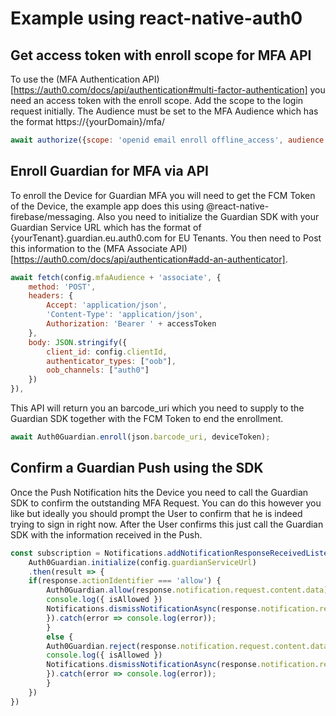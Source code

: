 # Example using react-native-auth0

## Get access token with enroll scope for MFA API

To use the (MFA Authentication API) [https://auth0.com/docs/api/authentication#multi-factor-authentication] you need an access token with the enroll scope. Add the scope to the login request initially. The Audience must be set to the MFA Audience which has the format https://{yourDomain}/mfa/

```js
await authorize({scope: 'openid email enroll offline_access', audience : config.mfaAudience});
```

## Enroll Guardian for MFA via API

To enroll the Device for Guardian MFA you will need to get the FCM Token of the Device, the example app does this using @react-native-firebase/messaging. Also you need to initialize the Guardian SDK with your Guardian Service URL which has the format of {yourTenant}.guardian.eu.auth0.com for EU Tenants. You then need to Post this information to the (MFA Associate API) [https://auth0.com/docs/api/authentication#add-an-authenticator]. 

```js
await fetch(config.mfaAudience + 'associate', {
    method: 'POST',
    headers: {
        Accept: 'application/json',
        'Content-Type': 'application/json',
        Authorization: 'Bearer ' + accessToken
    },
    body: JSON.stringify({
        client_id: config.clientId,
        authenticator_types: ["oob"],
        oob_channels: ["auth0"]
    })
}),
```

This API will return you an barcode_uri which you need to supply to the Guardian SDK together with the FCM Token to end the enrollment.

```js
await Auth0Guardian.enroll(json.barcode_uri, deviceToken);
```

## Confirm a Guardian Push using the SDK

Once the Push Notification hits the Device you need to call the Guardian SDK to confirm the outstanding MFA Request. You can do this however you like but ideally you should prompt the User to confirm that he is indeed trying to sign in right now. After the User confirms this just call the Guardian SDK with the information received in the Push.

```js
const subscription = Notifications.addNotificationResponseReceivedListener(response => {
    Auth0Guardian.initialize(config.guardianServiceUrl)
    .then(result => {
    if(response.actionIdentifier === 'allow') {
        Auth0Guardian.allow(response.notification.request.content.data).then((isAllowed) => {
        console.log({ isAllowed })
        Notifications.dismissNotificationAsync(response.notification.request.identifier);
        }).catch(error => console.log(error));
        }
        else {
        Auth0Guardian.reject(response.notification.request.content.data).then((isAllowed) => {
        console.log({ isAllowed })
        Notifications.dismissNotificationAsync(response.notification.request.identifier);
        }).catch(error => console.log(error));
        }
    })
})
```

